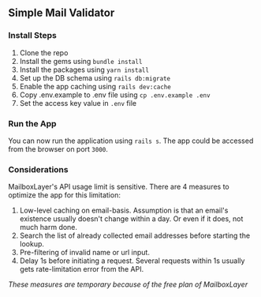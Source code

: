 ## Simple Mail Validator

### Install Steps

1. Clone the repo
2. Install the gems using `bundle install`
3. Install the packages using `yarn install`
4. Set up the DB schema using `rails db:migrate`
5. Enable the app caching using `rails dev:cache`
6. Copy .env.example to .env file using `cp .env.example .env`
7. Set the access key value in `.env` file

### Run the App
You can now run the application using `rails s`.
The app could be accessed from the browser on port `3000`.

### Considerations
MailboxLayer's API usage limit is sensitive.
There are 4 measures to optimize the app for this limitation:
1. Low-level caching on email-basis. Assumption is that an email's existence usually doesn't change within a day. Or even if it does, not much harm done.
2. Search the list of already collected email addresses before starting the lookup.
3. Pre-filtering of invalid name or url input.
4. Delay 1s before initiating a request. Several requests within 1s usually gets rate-limitation error from the API.

*These measures are temporary because of the free plan of MailboxLayer*
